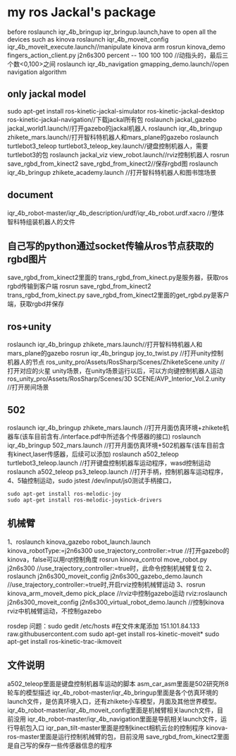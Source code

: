 # my ros Jackal's  package
before roslaunch iqr_4b_bringup iqr_bringup.launch,have to open all the devices such as kinova
roslaunch iqr_4b_moveit_config iqr_4b_moveit_execute.launch//manipulate kinova arm
rosrun kinova_demo fingers_action_client.py j2n6s300 percent -- 100 100 100   //动指头的，最后三个数<0,100>之间
roslaunch iqr_4b_navigation gmapping_demo.launch//open navigation algorithm

## only jackal model
sudo apt-get install ros-kinetic-jackal-simulator ros-kinetic-jackal-desktop ros-kinetic-jackal-navigation//下载jackal所有包
roslaunch jackal_gazebo jackal_world1.launch//打开gazebo的jackal机器人
roslaunch iqr_4b_bringup zhikete_mars.launch//打开智科特机器人和mars_plane的gazebo
roslaunch turtlebot3_teleop turtlebot3_teleop_key.launch//键盘控制机器人，需要turtlebot3的包
roslaunch jackal_viz view_robot.launch//rviz控制机器人
rosrun save_rgbd_from_kinect2 save_rgbd_from_kinect2//保存rgbd图
roslaunch iqr_4b_bringup zhikete_academy.launch  //打开智科特机器人和图书馆场景
## document
iqr_4b_robot-master/iqr_4b_description/urdf/iqr_4b_robot.urdf.xacro   //整体智科特组装机器人的文件

## 自己写的python通过socket传输从ros节点获取的rgbd图片
save_rgbd_from_kinect2里面的 trans_rgbd_from_kinect.py是服务器，获取ros rgbd传输到客户端
rosrun save_rgbd_from_kinect2 trans_rgbd_from_kinect.py
save_rgbd_from_kinect2里面的get_rgbd.py是客户端，获取rgbd并保存

## ros+unity
roslaunch iqr_4b_bringup zhikete_mars.launch//打开智科特机器人和mars_plane的gazebo
rosrun iqr_4b_bringup joy_to_twist.py  //打开unity控制机器人的节点
ros_unity_pro/Assets/RosSharp/Scenes/ZhiketeScene.unity    //打开对应的火星 unity场景，在unity场景运行以后，可以方向键控制机器人运动
ros_unity_pro/Assets/RosSharp/Scenes/3D SCENE/AVP_Interior_Vol.2.unity     //打开房间场景

## 502
roslaunch iqr_4b_bringup zhikete_mars.launch  //打开月面仿真环境+zhikete机器车(该车目前含有./interface.pdf中所述各个传感器的接口)
roslaunch iqr_4b_bringup 502_mars.launch    //打开月面仿真环境+502机器车(该车目前含有kinect,laser传感器，后续可以添加)
roslaunch a502_teleop turtlebot3_teleop.launch //打开键盘控制机器车运动程序，wasd控制运动
roslaunch a502_teleop ps3_teleop.launch //打开手柄，控制机器车运动程序，4、5轴控制运动，sudo jstest /dev/input/js0测试手柄接口，
```
sudo apt-get install ros-melodic-joy
sudo apt-get install ros-melodic-joystick-drivers
```
## 机械臂
1、roslaunch kinova_gazebo robot_launch.launch kinova_robotType:=j2n6s300 use_trajectory_controller:=true //打开gazebo的kinova，false可以用rqt控制角度
rosrun kinova_control move_robot.py j2n6s300 //use_trajectory_controller:=true时，此命令控制机械臂复位
2、roslaunch j2n6s300_moveit_config j2n6s300_gazebo_demo.launch  //use_trajectory_controller:=true时,开启rviz控制机械臂运动
3、rosrun kinova_arm_moveit_demo pick_place  //rviz中控制gazebo运动
rviz:roslaunch   j2n6s300_moveit_config   j2n6s300_virtual_robot_demo.launch  //控制kinova rviz中机械臂运动，不控制gazebo

rosdep 问题：sudo gedit /etc/hosts  #在文件末尾添加  151.101.84.133  raw.githubusercontent.com
sudo apt-get install ros-kinetic-moveit*
sudo apt-get install ros-kinetic-trac-ikmoveit


## 文件说明
a502_teleop里面是键盘控制机器车运动的脚本
asm_car_asm里面是502研究所8轮车的模型描述
iqr_4b_robot-master/iqr_4b_bringup里面是各个仿真环境的launch文件，是仿真环境入口，还有zhikete小车模型，月面及其他世界模型。
iqr_4b_robot-master/iqr_4b_moveit_config里面是机械臂相关launch文件，目前没用
iqr_4b_robot-master/iqr_4b_navigation里面是导航相关launch文件，运行导航包入口
iqr_pan_tilt-master里面是控制kinect相机云台的控制程序
kinova-ros-master里面是运行控制机械臂的包，目前没用
save_rgbd_from_kinect2里面是自己写的保存一些传感器信息的程序